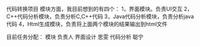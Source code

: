 ﻿代码转换项目
模块方面，我目前想到的有四个：
1，界面模块。负责UI交互
2，C++代码分析模块，负责分析C,C++代码
3，Java代码分析模块，负责分析java代码
4，Html生成模块，负责将上面两个模块的结果输出到html文件

目前任务分配：
模块			负责人
界面设计 		思雯
代码分析		聪宁

